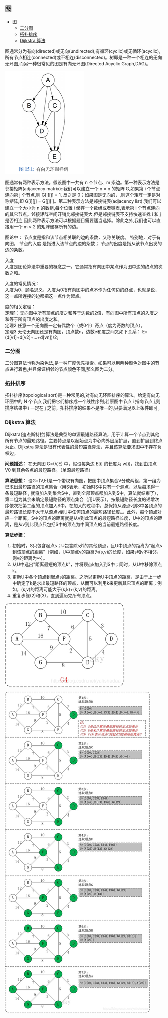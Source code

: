 ## 图

<!-- TOC -->

- [图](#图)
  - [二分图](#二分图)
  - [拓扑排序](#拓扑排序)
  - [Dijkstra 算法](#dijkstra-算法)

<!-- /TOC -->

图通常分为有向(directed)或无向(undirected),有循环(cyclic)或无循环(acyclic),所有节点相连(connected)或不相连(disconnected)。树即是一种一个相连的无向无环图,而另一种很常见的图是有向无环图(Directed Acyclic Graph,DAG)。

![](../figs/DAG.png)

图通常有两种表示方法。假设图中一共有 n 个节点、m 条边。第一种表示方法是邻接矩阵(adjacency matrix)::我们可以建立一个 n × n 的矩阵 G,如果第 i 个节点连向第 j 个节点,则 G\[i\]\[j\] = 1, 反之是 0；如果图是无向的，,则这个矩阵一定是对称矩阵,即 G\[i\]\[j\] = G\[j\]\[i\]。第二种表示方法是邻接链表(adjacency list):我们可以建立一个大小为 n 的数组,每个位置 i 储存一个数组或者链表,表示第 i 个节点连向的其它节点。邻接矩阵空间开销比邻接链表大,但是邻接链表不支持快速查找 i 和 j 是否相连,因此两种表示方法可以根据题目需要适当选择。除此之外,我们也可以直接用一个 m × 2 的矩阵储存所有的边。

图论中：
节点度是指和该节点相关联的边的条数，又称关联度。
特别地，对于有向图，
节点的入度 是指进入该节点的边的条数；
节点的出度是指从该节点出发的边的条数。

入度 \
入度是图论算法中重要的概念之一。它通常指有向图中某点作为图中边的终点的次数之和。

入度的常见情况：\
入度为0，顾名思义，入度为0指有向图中的点不作为任何边的终点，也就是说，这一点所连接的边都把这一点作为起点。

度的相关定理：\
定理1：无向图中所有顶点的度之和等于边数的2倍，有向图中所有顶点的入度之和等于所有顶点的出度之和。\
定理2 任意一个无向图一定有偶数个（或0个）奇点（度为奇数的顶点）。\
定理3 无论无向图还是有向图，顶点数n，边数e和度之间又如下关系：
E=(d\[v1\]+d\[v2\]+…+d\[vn\])/2;

### 二分图

二分图算法也称为染色法,是一种广度优先搜索。如果可以用两种颜色对图中的节点进行着色,并且保证相邻的节点颜色不同,那么图为二分。

### 拓扑排序

拓扑排序(topological sort)是一种常见的,对有向无环图排序的算法。给定有向无环图中的 N 个节点,我们把它们排序成一个线性序列;若原图中节点 i 指向节点 j,则排序结果中 i 一定在 j 之前。拓扑排序的结果不是唯一的,只要满足以上条件即可。

### Dijkstra 算法

Dijkstra(迪杰斯特拉)算法是典型的单源最短路径算法，用于计算一个节点到其他所有节点的最短路径。主要特点是以起始点为中心向外层层扩展，直到扩展到终点为止。Dijkstra 算法是很有代表性的最短路径算法，并且该算法要求图中不存在负权边。

**问题描述：** 在无向图 G=(V,E) 中，假设每条边 E\[i\] 的长度为 w\[i\]，找到由顶点 V0 到其余各点的最短路径。（单源最短路径）

**算法思想：** 设G=(V,E)是一个带权有向图，把图中顶点集合V分成两组，第一组为已求出最短路径的顶点集合（用S表示，初始时S中只有一个源点，以后每求得一条最短路径 , 就将加入到集合S中，直到全部顶点都加入到S中，算法就结束了），第二组为其余未确定最短路径的顶点集合（用U表示），按最短路径长度的递增次序依次把第二组的顶点加入S中。在加入的过程中，总保持从源点v到S中各顶点的最短路径长度不大于从源点v到U中任何顶点的最短路径长度。。此外，每个顶点对应一个距离，S中的顶点的距离就是从v到此顶点的最短路径长度，U中的顶点的距离，是从v到此顶点只包括S中的顶点为中间顶点的当前最短路径长度。

**算法步骤：**

1. 初始时，S只包含起点s；U包含除s外的其他顶点，且U中顶点的距离为"起点s到该顶点的距离"（例如，U中顶点v的距离为(s,v)的长度，如果s和v不相邻，则v的距离为∞）。
2. 从U中选出"距离最短的顶点k"，并将顶点k加入到S中；同时，从U中移除顶点k。
3. 更新U中各个顶点到起点s的距离。之所以更新U中顶点的距离，是由于上一步中确定了k是求出最短路径的顶点，从而可以利用k来更新其它顶点的距离；例如，(s,v)的距离可能大于(s,k)+(k,v)的距离。
4. 重复步骤(2)和(3)，直到遍历完所有顶点。

![](../figs/Dijkstra1.jpg)

![](../figs/Dijkstra2.jpg)